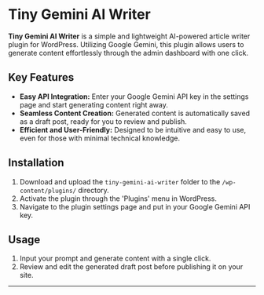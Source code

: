 # Tiny Gemini AI Writer

**Tiny Gemini AI Writer** is a simple and lightweight AI-powered article writer plugin for WordPress. Utilizing Google Gemini, this plugin allows users to generate content effortlessly through the admin dashboard with one click.

## Key Features

- **Easy API Integration:** Enter your Google Gemini API key in the settings page and start generating content right away.
- **Seamless Content Creation:** Generated content is automatically saved as a draft post, ready for you to review and publish.
- **Efficient and User-Friendly:** Designed to be intuitive and easy to use, even for those with minimal technical knowledge.

## Installation

1. Download and upload the `tiny-gemini-ai-writer` folder to the `/wp-content/plugins/` directory.
2. Activate the plugin through the 'Plugins' menu in WordPress.
3. Navigate to the plugin settings page and put in your Google Gemini API key.

## Usage

1. Input your prompt and generate content with a single click.
2. Review and edit the generated draft post before publishing it on your site.

---
